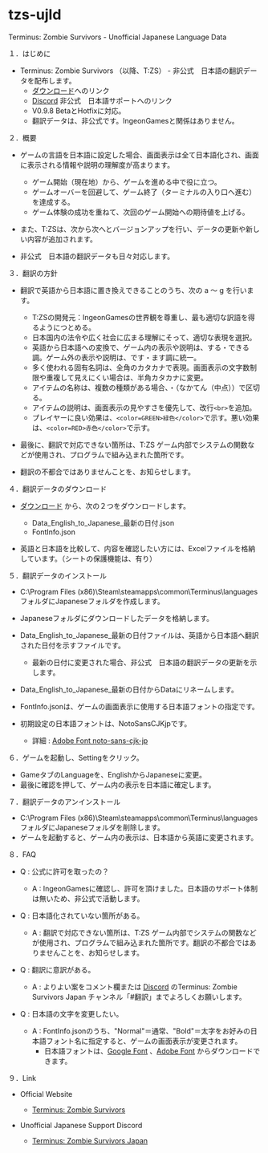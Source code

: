 # tzs-ujld

Terminus: Zombie Survivors - Unofficial Japanese Language Data

１．はじめに

   - Terminus: Zombie Survivors （以降、T:ZS） - 非公式　日本語の翻訳データを配布します。
     - [ダウンロード](https://github.com/ststkuc-work/tzs-ujld/)へのリンク
     - [Discord](https://discord.gg/msDjAbqx7r) 非公式　日本語サポートへのリンク
     - V0.9.8 BetaとHotfixに対応。
     - 翻訳データは、非公式です。IngeonGamesと関係はありません。

２．概要

   - ゲームの言語を日本語に設定した場合、画面表示は全て日本語化され、画面に表示される情報や説明の理解度が高まります。
     - ゲーム開始（現在地）から、ゲームを進める中で役に立つ。
     - ゲームオーバーを回避して、ゲーム終了（ターミナルの入り口へ進む）を達成する。
     - ゲーム体験の成功を重ねて、次回のゲーム開始への期待値を上げる。

   - また、T:ZSは、次から次へとバージョンアップを行い、データの更新や新しい内容が追加されます。
   - 非公式　日本語の翻訳データも日々対応します。

３．翻訳の方針

   - 翻訳で英語から日本語に置き換えできることのうち、次の a ～ g を行います。
     - T:ZSの開発元：IngeonGamesの世界観を尊重し、最も適切な訳語を得るようにつとめる。
     - 日本国内の法令や広く社会に広まる理解にそって、適切な表現を選択。
     - 英語から日本語への変換で、ゲーム内の表示や説明は、する・できる調。ゲーム外の表示や説明は、です・ます調に統一。
     - 多く使われる固有名詞は、全角のカタカナで表現。画面表示の文字数制限や重複して見えにくい場合は、半角カタカナに変更。
     - アイテムの名称は、複数の種類がある場合、・（なかてん（中点））で区切る。
     - アイテムの説明は、画面表示の見やすさを優先して、改行`<br>`を追加。
     - プレイヤーに良い効果は、`<color=GREEN>緑色</color>`で示す。悪い効果は、`<color=RED>赤色</color>`で示す。

   - 最後に、翻訳で対応できない箇所は、T:ZS ゲーム内部でシステムの関数などが使用され、プログラムで組み込まれた箇所です。
   - 翻訳の不都合ではありませんことを、お知らせします。

４．翻訳データのダウンロード

   - [ダウンロード](https://github.com/ststkuc-work/tzs-ujld/) から、次の２つをダウンロードします。
     - Data_English_to_Japanese_最新の日付.json
     - FontInfo.json

   - 英語と日本語を比較して、内容を確認したい方には、Excelファイルを格納しています。（シートの保護機能は、有り）

５．翻訳データのインストール

   - C:\Program Files (x86)\Steam\steamapps\common\Terminus\languagesフォルダにJapaneseフォルダを作成します。
   - Japaneseフォルダにダウンロードしたデータを格納します。

   - Data_English_to_Japanese_最新の日付ファイルは、英語から日本語へ翻訳された日付を示すファイルです。
     - 最新の日付に変更された場合、非公式　日本語の翻訳データの更新を示します。
     
   - Data_English_to_Japanese_最新の日付からDataにリネームします。
   - FontInfo.jsonは、ゲームの画面表示に使用する日本語フォントの指定です。

   - 初期設定の日本語フォントは、NotoSansCJKjpです。
     - 詳細 : [Adobe Font noto-sans-cjk-jp](https://fonts.adobe.com/fonts/noto-sans-cjk-jp)

６．ゲームを起動し、Settingをクリック。

   - GameタブのLanguageを、EnglishからJapaneseに変更。
   - 最後に確認を押して、ゲーム内の表示を日本語に確定します。　

７．翻訳データのアンインストール

   - C:\Program Files (x86)\Steam\steamapps\common\Terminus\languagesフォルダにJapaneseフォルダを削除します。
   - ゲームを起動すると、ゲーム内の表示は、日本語から英語に変更されます。

８．FAQ

   - Q : 公式に許可を取ったの？
     - A : IngeonGamesに確認し、許可を頂けました。日本語のサポート体制は無いため、非公式で活動します。

   - Q : 日本語化されていない箇所がある。
     - A : 翻訳で対応できない箇所は、T:ZS ゲーム内部でシステムの関数などが使用され、プログラムで組み込まれた箇所です。翻訳の不都合ではありませんことを、お知らせします。

   - Q : 翻訳に意訳がある。
     - A : よりよい案をコメント欄または [Discord](https://discord.gg/msDjAbqx7r) のTerminus: Zombie Survivors Japan チャンネル「#翻訳」までよろしくお願いします。

   - Q : 日本語の文字を変更したい。
     - A : FontInfo.jsonのうち、"Normal"＝通常、"Bold"＝太字をお好みの日本語フォント名に指定すると、ゲームの画面表示が変更されます。
       - 日本語フォントは、[Google Font](https://fonts.google.com) 、[Adobe Font](https://fonts.adobe.com) からダウンロードできます。

９．Link

   - Official Website
     - [Terminus: Zombie Survivors](https://terminuszombiesurvivors.com)

   - Unofficial Japanese Support Discord
     - [Terminus: Zombie Survivors Japan](https://discord.gg/msDjAbqx7r)

